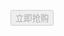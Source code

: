 <!DOCTYPE html>
<html>
	<head>
		<meta charset="UTF-8">
		<title></title>
	</head>
	<body>
		<p></p>
		<button disabled="disabled">立即抢购</button>
		<script>
			var time=5;
		 var timer=setInterval(function(){
		 	document.querySelector("p").innerHTML=time;		 	  
		 	  if(time==0){
		 	  	clearInterval(timer);
		 	  	document.querySelector("button").removeAttribute("disabled")
		 	  }
		 	time--;
		 	
		 },1000)
			
			
			
			
			
			
		</script>
	</body>
</html>
